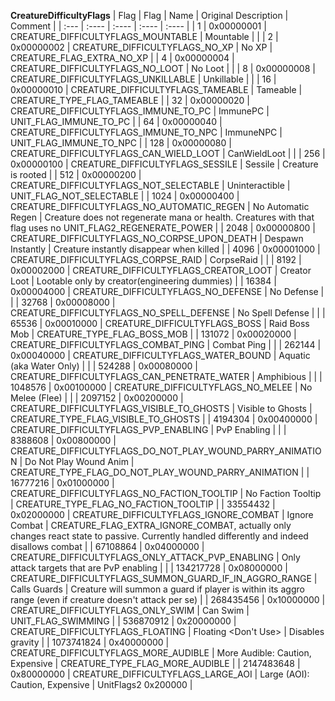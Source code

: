 **CreatureDifficultyFlags**
| Flag       | Flag       | Name                                                       | Original Description                      | Comment |
| :---       | :----      | :----                                                      | :----                                     | :---- |
| 1          | 0x00000001 | CREATURE_DIFFICULTYFLAGS_MOUNTABLE                         | Mountable                                 |  |
| 2          | 0x00000002 | CREATURE_DIFFICULTYFLAGS_NO_XP                             | No XP                                     | CREATURE_FLAG_EXTRA_NO_XP |
| 4          | 0x00000004 | CREATURE_DIFFICULTYFLAGS_NO_LOOT                           | No Loot                                   |  |
| 8          | 0x00000008 | CREATURE_DIFFICULTYFLAGS_UNKILLABLE                        | Unkillable                                |  |
| 16         | 0x00000010 | CREATURE_DIFFICULTYFLAGS_TAMEABLE                          | Tameable                                  | CREATURE_TYPE_FLAG_TAMEABLE |
| 32         | 0x00000020 | CREATURE_DIFFICULTYFLAGS_IMMUNE_TO_PC                      | ImmunePC                                  | UNIT_FLAG_IMMUNE_TO_PC |
| 64         | 0x00000040 | CREATURE_DIFFICULTYFLAGS_IMMUNE_TO_NPC                     | ImmuneNPC                                 | UNIT_FLAG_IMMUNE_TO_NPC |
| 128        | 0x00000080 | CREATURE_DIFFICULTYFLAGS_CAN_WIELD_LOOT                    | CanWieldLoot                              |  |
| 256        | 0x00000100 | CREATURE_DIFFICULTYFLAGS_SESSILE                           | Sessile                                   | Creature is rooted |
| 512        | 0x00000200 | CREATURE_DIFFICULTYFLAGS_NOT_SELECTABLE                    | Uninteractible                            | UNIT_FLAG_NOT_SELECTABLE |
| 1024       | 0x00000400 | CREATURE_DIFFICULTYFLAGS_NO_AUTOMATIC_REGEN                | No Automatic Regen                        | Creature does not regenerate mana or health. Creatures with that flag uses no UNIT_FLAG2_REGENERATE_POWER |
| 2048       | 0x00000800 | CREATURE_DIFFICULTYFLAGS_NO_CORPSE_UPON_DEATH              | Despawn Instantly                         | Creature instantly disappear when killed |
| 4096       | 0x00001000 | CREATURE_DIFFICULTYFLAGS_CORPSE_RAID                       | CorpseRaid                                |  |
| 8192       | 0x00002000 | CREATURE_DIFFICULTYFLAGS_CREATOR_LOOT                      | Creator Loot                              | Lootable only by creator(engineering dummies) |
| 16384      | 0x00004000 | CREATURE_DIFFICULTYFLAGS_NO_DEFENSE                        | No Defense                                |  |
| 32768      | 0x00008000 | CREATURE_DIFFICULTYFLAGS_NO_SPELL_DEFENSE                  | No Spell Defense                          |  |
| 65536      | 0x00010000 | CREATURE_DIFFICULTYFLAGS_BOSS                              | Raid Boss Mob                             | CREATURE_TYPE_FLAG_BOSS_MOB |
| 131072     | 0x00020000 | CREATURE_DIFFICULTYFLAGS_COMBAT_PING                       | Combat Ping                               |  |
| 262144     | 0x00040000 | CREATURE_DIFFICULTYFLAGS_WATER_BOUND                       | Aquatic (aka Water Only)                  |  |
| 524288     | 0x00080000 | CREATURE_DIFFICULTYFLAGS_CAN_PENETRATE_WATER               | Amphibious                                |  |
| 1048576    | 0x00100000 | CREATURE_DIFFICULTYFLAGS_NO_MELEE                          | No Melee (Flee)                           |  |
| 2097152    | 0x00200000 | CREATURE_DIFFICULTYFLAGS_VISIBLE_TO_GHOSTS                 | Visible to Ghosts                         | CREATURE_TYPE_FLAG_VISIBLE_TO_GHOSTS |
| 4194304    | 0x00400000 | CREATURE_DIFFICULTYFLAGS_PVP_ENABLING                      | PvP Enabling                              |  |
| 8388608    | 0x00800000 | CREATURE_DIFFICULTYFLAGS_DO_NOT_PLAY_WOUND_PARRY_ANIMATION | Do Not Play Wound Anim                    | CREATURE_TYPE_FLAG_DO_NOT_PLAY_WOUND_PARRY_ANIMATION |
| 16777216   | 0x01000000 | CREATURE_DIFFICULTYFLAGS_NO_FACTION_TOOLTIP                | No Faction Tooltip                        | CREATURE_TYPE_FLAG_NO_FACTION_TOOLTIP |
| 33554432   | 0x02000000 | CREATURE_DIFFICULTYFLAGS_IGNORE_COMBAT                     | Ignore Combat                             | CREATURE_FLAG_EXTRA_IGNORE_COMBAT, actually only changes react state to passive. Currently handled differently and indeed disallows combat |
| 67108864   | 0x04000000 | CREATURE_DIFFICULTYFLAGS_ONLY_ATTACK_PVP_ENABLING          | Only attack targets that are PvP enabling |  |
| 134217728  | 0x08000000 | CREATURE_DIFFICULTYFLAGS_SUMMON_GUARD_IF_IN_AGGRO_RANGE    | Calls Guards                              | Creature will summon a guard if player is within its aggro range (even if creature doesn't attack per se) |
| 268435456  | 0x10000000 | CREATURE_DIFFICULTYFLAGS_ONLY_SWIM                         | Can Swim                                  | UNIT_FLAG_SWIMMING |
| 536870912  | 0x20000000 | CREATURE_DIFFICULTYFLAGS_FLOATING                          | Floating <Don't Use>                      | Disables gravity |
| 1073741824 | 0x40000000 | CREATURE_DIFFICULTYFLAGS_MORE_AUDIBLE                      | More Audible: Caution, Expensive          | CREATURE_TYPE_FLAG_MORE_AUDIBLE |
| 2147483648 | 0x80000000 | CREATURE_DIFFICULTYFLAGS_LARGE_AOI                         | Large (AOI): Caution, Expensive           | UnitFlags2 0x200000 |
